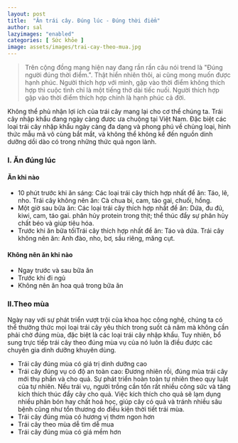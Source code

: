 ```yaml
---
layout: post
title:  "Ăn trái cây. Đúng lúc - Đúng thời điểm"
author: sal
lazyimages: "enabled"
categories: [ Sức khỏe ]
image: assets/images/trai-cay-theo-mua.jpg
---
```

> Trên cộng đồng mạng hiện nay đang rần rần câu nói trend là "Đúng người đúng thời điểm.". Thật hiển nhiên thôi, ai cũng mong muốn được hạnh phúc. Người thích hợp với mình, gặp vào thời điểm không thích hợp thì cuộc tình chỉ là một tiếng thở dài tiếc nuối. Người thích hợp gặp vào thời điểm thích hợp chính là hạnh phúc cả đời.

Không thể phủ nhận lợi ích của trái cây mang lại cho cơ thể chúng ta. Trái cây nhập khẩu đang ngày càng được ưa chuộng tại Việt Nam. Đặc biệt các loại trái cây nhập khẩu ngày càng đa dạng và phong phú về chủng loại, hình thức mẫu mã vô cùng bắt mắt, và không thể không kể đến nguồn dinh dưỡng dồi dào có trong những thức quả ngon lành.

### I. Ăn đúng lúc
#### Ăn khi nào
- 10 phút trước khi ăn sáng: Các loại trái cây thích hợp nhất để ăn: Táo, lê, nho. Trái cây không nên ăn: Cà chua bi, cam, táo gai, chuối, hồng.
- Một giờ sau bữa ăn: Các loại trái cây thích hợp nhất để ăn: Dứa, đu đủ, kiwi, cam, táo gai. phân hủy protein trong thịt; thể thúc đẩy sự phân hủy chất béo và giúp tiêu hóa.
- Trước khi ăn bữa tốiTrái cây thích hợp nhất để ăn: Táo và dứa.
Trái cây không nên ăn: Anh đào, nho, bơ, sầu riêng, măng cụt.

#### Không nên ăn khi nào
- Ngay trước và sau bữa ăn
- Trước khi đi ngủ
- Không nên ăn hoa quả trong bữa ăn

### II.Theo mùa

Ngày nay với sự phát triển vượt trội của khoa học công nghệ, chúng ta có thể thưởng thức mọi loại trái cây yêu thích trong suốt cả năm mà không cần phải chờ đúng mùa, đặc biệt là các loại trái cây nhập khẩu. Tuy nhiên, bổ sung trực tiếp trái cây theo đúng mùa vụ của nó luôn là điều được các chuyên gia dinh dưỡng khuyên dùng.

- Trái cây đúng mùa có giá trị dinh dưỡng cao
- Trái cây đúng vụ có độ an toàn cao: Đương nhiên rồi, đúng mùa trái cây mới thụ phấn và cho quả. Sự phát triển hoàn toàn tự nhiên theo quy luật của tự nhiên. Nếu trái vụ, người trồng cần tốn rất nhiều công sức và tăng kích thích thúc đẩy cây cho quả. Việc kích thích cho quả sẽ lạm dụng nhiều phân bón hay chất hoá học, giúp cây có quả và tránh nhiều sâu bệnh cũng như tổn thương do điều kiện thời tiết trái mùa.
- Trái cây đúng mùa có hương vị thơm ngon hơn
- Trái cây theo mùa dễ tìm dễ mua
- Trái cây đúng mùa có giá mềm hơn
